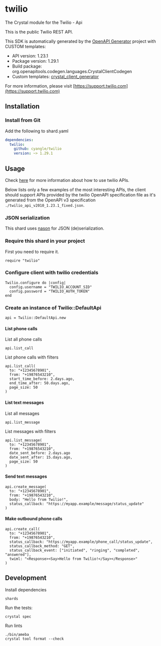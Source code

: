 # twilio

The Crystal module for the Twilio - Api

This is the public Twilio REST API.

This SDK is automatically generated by the [OpenAPI Generator](https://openapi-generator.tech) project with CUSTOM templates:

- API version: 1.23.1
- Package version: 1.29.1
- Build package: org.openapitools.codegen.languages.CrystalClientCodegen
- Custom templates: [crystal_client_generator](https://github.com/cyangle/crystal_client_generator)

For more information, please visit [https://support.twilio.com](https://support.twilio.com)

## Installation

### Install from Git

Add the following to shard.yaml

```yaml
dependencies:
  twilio:
    github: cyangle/twilio
    version: ~> 1.29.1
```

## Usage

Check [here](https://www.twilio.com/docs/all) for more information about how to use twilio APIs.

Below lists only a few examples of the most interesting APIs, the client should support APIs provided by the twilio OpenAPI specification file as it's generated from the OpenAPI v3 specification `./twilio_api_v2010_1.23.1_fixed.json`.

### JSON serialization

This shard uses [nason](https://github.com/cyangle/nason) for JSON (de)serialization.

### Require this shard in your project

First you need to require it.

```crystal
require "twilio"
```

### Configure client with twilio credentials

```crystal
Twilio.configure do |config|
  config.username = "TWILIO_ACCOUNT_SID"
  config.password = "TWILIO_AUTH_TOKEN"
end
```

### Create an instance of Twilio::DefaultApi

```crystal
api = Twilio::DefaultApi.new
```

#### List phone calls

List all phone calls
```crystal
api.list_call
```

List phone calls with filters
```crystal
api.list_call(
  to: "+12345678901",
  from: "+19876543210",
  start_time_before: 2.days.ago,
  end_time_after: 50.days.ago,
  page_size: 50
)
```

#### List text messages

List all messages
```crystal
api.list_message
```

List messages with filters
```crystal
api.list_message(
  to: "+12345678901",
  from: "+19876543210",
  date_sent_before: 2.days.ago
  date_sent_after: 15.days.ago,
  page_size: 50
)
```

#### Send text messages

```crystal
api.create_message(
  to: "+12345678901",
  from: "+19876543210",
  body: "Hello from Twilio!",
  status_callback: "https://myapp.example/message/status_update"
)
```

#### Make outbound phone calls

```crystal
api.create_call(
  to: "+12345678901",
  from: "+19876543210",
  status_callback: "https://myapp.example/phone_call/status_update",
  status_callback_method: "GET",
  status_callback_event: ["initiated", "ringing", "completed", "answered"],
  twiml: "<Response><Say>Hello from Twilio!</Say></Response>"
)
```

## Development

Install dependencies

```shell
shards
```

Run the tests:

```shell
crystal spec
```

Run lints

```shell
./bin/ameba
crystal tool format --check
```
